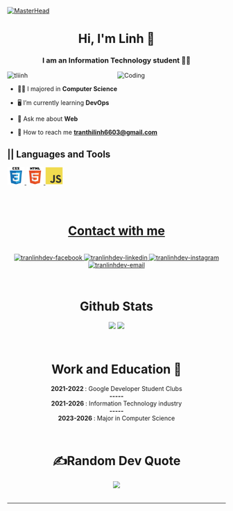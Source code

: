 [![MasterHead](https://developers.giphy.com/branch/master/static/api-512d36c09662682717108a38bbb5c57d.gif)](https://tliinh.io)

<h1 align="center">Hi, I'm Linh 👋</h1>
<h3 align="center">I am an Information Technology student 👩‍💻</h3>

<img align="right" alt="Coding" heigt ="50" width="250" src="https://images.pexels.com/photos/5473298/pexels-photo-5473298.jpeg?auto=compress&cs=tinysrgb&w=1260&h=750&dpr=2"> 

<p align="left"> <img src="https://komarev.com/ghpvc/?username=tliinh&label=Profile%20views&color=0e75b6&style=flat" alt="tliinh" /> </p>
   
  
- 👩‍🎓 I majored in **Computer Science**

- 🖥️ I’m currently learning **DevOps**

- 💬 Ask me about **Web**

- 📧 How to reach me **tranthilinh6603@gmail.com**
  




<h2 align="left"> || Languages and Tools</h2>
<p align="left">  <a href="https://www.w3schools.com/css/" target="_blank" rel="noreferrer"> <img src="https://raw.githubusercontent.com/devicons/devicon/master/icons/css3/css3-original-wordmark.svg" alt="css3" width="40" height="40"/>  <a href="https://www.w3.org/html/" target="_blank" rel="noreferrer"> <img src="https://raw.githubusercontent.com/devicons/devicon/master/icons/html5/html5-original-wordmark.svg" alt="html5" width="40" height="40"/> </a> <a  </a> 
<a href="https://www.javascript.com" target="_blank" rel="noreferrer"> <img src="https://raw.githubusercontent.com/devicons/devicon/master/icons/javascript/javascript-original.svg" alt="javascript" width="40" height="40"/></p>

</br> </br>

<h1 align="center">Contact with me </h1>
<br>
<!-- https://icons8.com -->
<div align="center">
 
  <a href="https://www.facebook.com/" target="blank">
    <img src="https://img.icons8.com/bubbles/100/000000/facebook-new.png" alt="tranlinhdev-facebook" />
  </a>
  <a href="https://www.linkedin.com/in/tr%E1%BA%A7n-linh-870458276/" target="blank">
    <img src="https://img.icons8.com/bubbles/100/000000/linkedin.png" alt="tranlinhdev-linkedin" />
  </a>
  <a href="https://www.instagram.com//" target="blank">
    <img src="https://img.icons8.com/bubbles/100/000000/instagram.png" alt="tranlinhdev-instagram" />
  </a>
  <a href="mailto:tranthilinh6603@gmail.com" target="top">
    <img src="https://img.icons8.com/bubbles/100/000000/apple-mail.png" alt="tranlinhdev-email" />
  </a>
</div>

  
  
</p>
  

</br>


<div align="center">
   
<h1>Github Stats</h1>
   <img src="https://github-readme-stats.vercel.app/api/top-langs?username=whoisliinh&theme=radical">
   <img src="https://github-readme-stats.vercel.app/api?username=whoisliinh&theme=radical"> 
   
   </br> 
   </br>

  </br> 
  
 <h1 align="center">Work and Education 🧰</h1>

<p >
   
   
   
   <b> 2021-2022 </b>: Google Developer Student Clubs <br>
   <b> ----- </b> </br>
   <b> 2021-2026 </b>: Information Technology industry <br>
   <b> ----- </b> </br>
   <b> 2023-2026 </b>: Major in Computer Science
    
 
</p>


</br> 
  
<h1> ✍️Random Dev Quote </h1>  
   <img src="https://quotes-github-readme.vercel.app/api?type=horizontal&theme=radical">
   </div>


</br>





---


